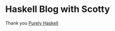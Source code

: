 # Haskell Blog with Scotty

Thank you [Purely Haskell](https://www.youtube.com/watch?v=nJq9Wv0HDEA&t=322s)
